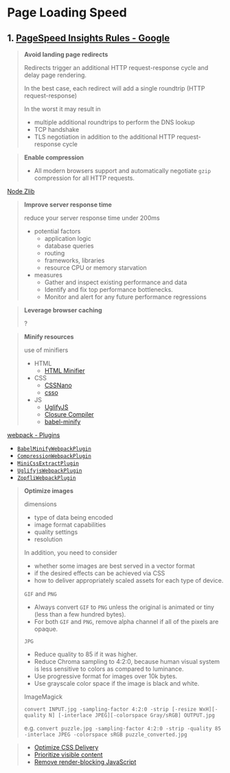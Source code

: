 # Page Loading Speed



## 1. [PageSpeed Insights Rules - Google](https://developers.google.com/speed/docs/insights/rules)

> **Avoid landing page redirects**
>
> Redirects trigger an additional HTTP request-response cycle and delay page rendering.
>
> In the best case, each redirect will add a single roundtrip (HTTP request-response)
>
> In the worst it may result in
>
> - multiple additional roundtrips to perform the DNS lookup
> - TCP handshake
> - TLS negotiation in addition to the additional HTTP request-response cycle



> **Enable compression**
>
> - All modern browsers support and automatically negotiate `gzip` compression for all HTTP requests.

[Node Zlib](https://nodejs.org/api/zlib.html)

> **Improve server response time**
>
> reduce your server response time under 200ms
>
> - potential factors
>   - application logic
>   - database queries
>   - routing
>   - frameworks, libraries
>   - resource CPU or memory starvation
> - measures
>   - Gather and inspect existing performance and data
>   - Identify and fix top performance bottlenecks.
>   - Monitor and alert for any future performance regressions



> **Leverage browser caching**
>
> ?



> **Minify resources**
>
> use of minifiers
>
> - HTML
>   - [HTML Minifier](https://github.com/kangax/html-minifier)
> - CSS
>   - [CSSNano](https://github.com/ben-eb/cssnano)
>   - [csso](https://github.com/css/csso)
> - JS
>   - [UglifyJS](https://github.com/mishoo/UglifyJS2)
>   - [Closure Compiler](https://developers.google.com/closure/compiler)
>   - [babel-minify](https://github.com/babel/minify)

[webpack - Plugins](https://webpack.js.org/plugins/)

- [`BabelMinifyWebpackPlugin`](https://webpack.js.org/plugins/babel-minify-webpack-plugin)
- [`CompressionWebpackPlugin`](https://webpack.js.org/plugins/compression-webpack-plugin)
- [`MiniCssExtractPlugin`](https://webpack.js.org/plugins/mini-css-extract-plugin)
- [`UglifyjsWebpackPlugin`](https://webpack.js.org/plugins/uglifyjs-webpack-plugin)
- [`ZopfliWebpackPlugin`](https://webpack.js.org/plugins/zopfli-webpack-plugin)

> **Optimize images**
>
> dimensions
>
> - type of data  being encoded
> - image format capabilities
> - quality settings
> - resolution
>
> In addition, you need to consider
>
> - whether some images are best served in a vector format
> - if the desired effects can be achieved via  CSS
> - how to deliver appropriately scaled assets for each type of device.
>
> `GIF` and `PNG`
>
> - Always convert `GIF` to `PNG` unless the original is animated or tiny (less than a few hundred bytes).
> - For both `GIF` and `PNG`, remove alpha channel if all of the pixels are opaque. 
>
> `JPG`
>
> - Reduce quality to 85 if it was higher.
> - Reduce Chroma sampling to 4:2:0, because human visual system is less sensitive to colors as compared to luminance.
> - Use progressive format for images over 10k bytes.
> - Use grayscale color space if the image is black and white.
>
> ImageMagick
>
>  `convert INPUT.jpg -sampling-factor 4:2:0 -strip [-resize WxH][-quality N] [-interlace JPEG][-colorspace Gray/sRGB] OUTPUT.jpg`
>
> e.g. `convert puzzle.jpg -sampling-factor 4:2:0 -strip -quality 85 -interlace JPEG -colorspace sRGB puzzle_converted.jpg`



> - [Optimize CSS Delivery](https://developers.google.com/speed/docs/insights/OptimizeCSSDelivery)
> - [Prioritize visible content](https://developers.google.com/speed/docs/insights/PrioritizeVisibleContent)
> - [Remove render-blocking JavaScript](https://developers.google.com/speed/docs/insights/BlockingJS)


